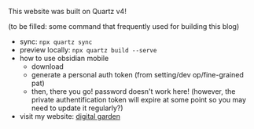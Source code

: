 This website was built on Quartz v4!

(to be filled: some command that frequently used for building this blog)


* sync: `npx quartz sync`
* preview locally: `npx quartz build --serve`
* how to use obsidian mobile
	* download
	* generate a personal auth token (from setting/dev op/fine-grained pat)
	* then, there you go! password doesn't work here! (however, the private authentification token will expire at some point so you may need to update it regularly?)
* visit my website: [digital garden](https://HNO333333.github.io)